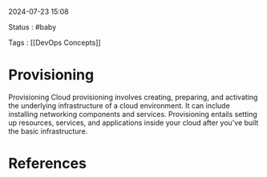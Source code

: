 
2024-07-23 15:08

Status : #baby 

Tags : [[DevOps Concepts]]

# Provisioning

Provisioning Cloud provisioning involves creating, preparing, and activating the underlying infrastructure of a cloud environment. It can include installing networking components and services. Provisioning entails setting up resources, services, and applications inside your cloud after you've built the basic infrastructure.

# References